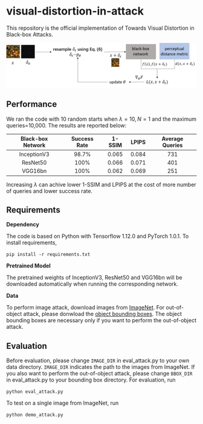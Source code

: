 # visual-distortion-in-attack
This repository is the official implementation of Towards Visual Distortion in Black-box Attacks.

![](/framework/model.png)

## Performance

We ran the code with 10 random starts when $\lambda=10, N=1$ and the maximum queries=10,000. The results are reported below: 

| Black-box Network | Success Rate | 1-SSIM | LPIPS | Average Queries |
| :-:| :-: | :-: | :-:| :-: |
|    InceptionV3    |    98.7\%    | 0.065  | 0.084 |       731       |
|     ResNet50      |    100\%     | 0.066  | 0.071 |       401       |
|      VGG16bn      |    100\%     | 0.062  | 0.069 |       251       |

Increasing $\lambda$ can achive lower 1-SSIM and LPIPS at the cost of more number of queries and lower success rate.

## Requirements

**Dependency**

The code is based on Python with Tensorflow 1.12.0 and PyTorch 1.0.1. To install requirements,

```setup
pip install -r requirements.txt
```
**Pretrained Model**

The pretrained weights of InceptionV3, ResNet50 and VGG16bn will be downloaded automatically when running the corresponding network.

**Data**

To perform image attack, download images from [ImageNet](http://www.image-net.org/archive/stanford/fall11_whole.tar). For out-of-object attack, please donwload the [object bounding boxes](https://academictorrents.com/download/dfa9ab2528ce76b907047aa8cf8fc792852facb9.torrent). The object bounding boxes are necessary only if you want to perform the out-of-object attack. 

## Evaluation

Before evaluation, please change `IMAGE_DIR` in eval_attack.py to your own data directory. `IMAGE_DIR` indicates the path to the images from ImageNet. If you also want to perform the out-of-object attack, please change `BBOX_DIR` in eval_attack.py to your bounding box directory. For evaluation, run

```eval
python eval_attack.py
```

To test on a single image from ImageNet, run
```test
python demo_attack.py
```
